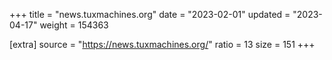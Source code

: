 +++
title = "news.tuxmachines.org"
date = "2023-02-01"
updated = "2023-04-17"
weight = 154363

[extra]
source = "https://news.tuxmachines.org/"
ratio = 13
size = 151
+++
